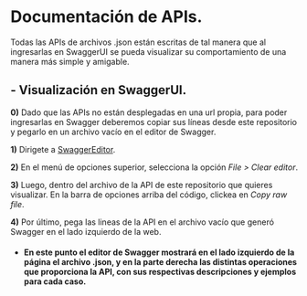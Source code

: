 # Documentación de APIs.
Todas las APIs de archivos .json están escritas de tal manera que al ingresarlas en SwaggerUI se pueda visualizar su comportamiento de una manera más simple y amigable.
## - Visualización en SwaggerUI.
**0)** Dado que las APIs no están desplegadas en una url propia, para poder ingresarlas en Swagger deberemos copiar sus líneas desde este repositorio y pegarlo en un archivo vacío en el editor de Swagger.

**1)** Dirigete a [SwaggerEditor](https://editor.swagger.io/).

**2)** En el menú de opciones superior, selecciona la opción *File > Clear editor*.

**3)** Luego, dentro del archivo de la API de este repositorio que quieres visualizar. En la barra de opciones arriba del código, clickea en *Copy raw file*.

**4)** Por último, pega las lineas de la API en el archivo vacío que generó Swagger en el lado izquierdo de la web.

* #### En este punto el editor de Swagger mostrará en el lado izquierdo de la página el archivo .json, y en la parte derecha las distintas operaciones que proporciona la API, con sus respectivas descripciones y ejemplos para cada caso. 